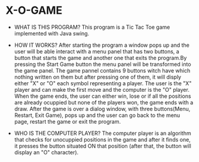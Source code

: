 # X-O-GAME
 * WHAT IS THIS PROGRAM?
 This program is a Tic Tac Toe game implemented with Java swing.
 
 * HOW IT WORKS?
 After starting the program a window pops up and the user will be able interact with a menu panel that has two buttons, a button that starts the game and another one that exits the program.By pressing the Start Game button the menu panel will be transformed into the game panel.
 The game pannel contains 9 buttons witch have which nothing written on them but after pressing one of them, it will disply either "X" or "O" each symbol representing a player.
 The user is the "X" player and can make the first move and the computer is the "O" player.
 When the game ends, the user can either win, lose or if all the positions are already ocuppied but none of the players won, the game ends with a draw. After the game is over a dialog window, with three buttons(Menu, Restart, Exit Game), pops up and the user can go back to the menu page, restart the game or exit the program.
 
 * WHO IS THE COMPUTER PLAYER?
  The computer player is an algorithm that checks for unocuppied positions in the game and after it finds one, it presses the button situated ON that position (after that, the button will display an "O" character).
